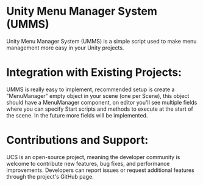 # Unity Menu Manager System (UMMS)

Unity Menu Manager System (UMMS) is a simple script used to make menu management more easy in your Unity projects.

# Integration with Existing Projects:

UMMS is really easy to implement, recommended setup is create a "MenuManager" empty object in your scene (one per Scene), this object should have a MenuManager component, on editor you'll see multiple fields where you can specify
Start scripts and methods to execute at the start of the scene. In the future more fields will be implemented.

# Contributions and Support:

UCS is an open-source project, meaning the developer community is welcome to contribute new features, bug fixes, and performance improvements. Developers can report issues or request additional features through the project's GitHub page.
